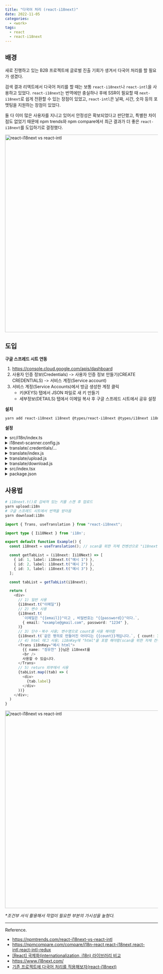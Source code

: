 ```yaml
---
title: "다국어 처리 (react-i18next)"
date: 2022-11-05
categories:
  - <work>
tags:
  - react
  - react-i18next
---
```


## 배경

새로 진행하고 있는 B2B 프로젝트에 글로벌 진출 기회가 생겨서 다국어 처리를 할 필요가 생겼다.

검색 결과 리액트에서 다국어 처리를 할 때는 보통 `react-i18next`나 `react-intl`을 사용하고 있었다. `react-i18next`는 번역에만 충실하나 후에 SSR이 필요할 때 `next-i18next`로 쉽게 전환할 수 있는 장점이 있었고, `react-intl`은 날짜, 시간, 숫자 등의 포멧팅을 지원하는 장점이 있었다.

둘 다 이미 많은 사용자를 지니고 있어서 안정성은 확보되었다고 판단했고, 특별한 차이점도 없었기 때문에 npm trends와 npm compare에서 최근 결과가 더 좋은 `react-i18next`를 도입하기로 결정했다.

<img width="650px" alt="react-i18next vs react-intl" src="/assets/work/2-1.png"/>

## 도입

**구글 스프레드 시트 연동**

1. https://console.cloud.google.com/apis/dashboard
2. 사용자 인증 정보(Credentials) -> 사용자 인증 정보 만들기(CREATE CREDENTIALS) -> 서비스 계정(Service account)
3. 서비스 계정(Service Accounts)에서 방금 생성한 계정 클릭
   - 키(KEYS) 탭에서 JSON 파일로 새 키 만들기
   - 세부정보(DETAILS) 탭에서 이메일 복사 후 구글 스프레드 시트에서 공유 설정

**설치**

```bash
yarn add react-i18next i18next @types/react-i18next @types/i18next i18next-scanner google-spreadsheet
```

**설정**

<details>
<summary>src/i18n/index.ts</summary>
<div markdown="1">

```ts
import i18n from "i18next";
import { initReactI18next } from "react-i18next";

import enUS from "./locales/en-US/translation.json";
import esES from "./locales/es-ES/translation.json";
import jaJP from "./locales/ja-JP/translation.json";
import koKR from "./locales/ko-KR/translation.json";
import viVN from "./locales/vi-VN/translation.json";

//TODO: 언어 추가 시 폴더 및 파일 추가 후 작성 필요
const resources = {
  ko: { translation: koKR },
  en: { translation: enUS },
  ja: { translation: jaJP },
  vi: { translation: viVN },
  es: { translation: esES },
};

const browserLang = window.navigator.language.split("-")[0];

const userLanguage = localStorage.getItem("i18nLng") ?? browserLang;

// eslint-disable-next-line import/no-named-as-default-member
i18n.use(initReactI18next).init({
  resources,
  lng: userLanguage || "ko",
  fallbackLng: "ko",
  debug: false,
  defaultNS: "translation",
  ns: "translation",
  keySeparator: false,
  interpolation: {
    escapeValue: false,
    alwaysFormat: true,
    format(value, format, lng) {
      if (format === "uppercase") return value.toUpperCase();
      if (typeof value === "number") return value.toLocaleString(lng);
      return value;
    },
  },
  react: {
    defaultTransParent: "div",
    transEmptyNodeValue: "",
    transSupportBasicHtmlNodes: true,
    transKeepBasicHtmlNodesFor: [
      "br",
      "strong",
      "i",
      "button",
      "a",
      "span",
      "div",
      "input",
    ],
    transWrapTextNodes: "",
  },
  nsSeparator: "=>", // default: ":"
});

export default i18n;

export interface Ii18Next {
  // eslint-disable-next-line @typescript-eslint/ban-types
  t: (str: string, option?: Object) => string;
}

export const i18nextScanKey = (key: string): string => key;
```

</div>
</details>

<details>
<summary>i18next-scanner.config.js</summary>
<div markdown="1">

```js
/* eslint-disable import/order */
/* eslint-disable no-undef */
/* eslint-disable @typescript-eslint/no-var-requires */
const fs = require("fs");
const path = require("path");
const typescript = require("typescript");

const COMMON_EXTENSIONS = "/**/*.{js,jsx,ts,tsx,vue,html}";

module.exports = {
  input: [`./src/${COMMON_EXTENSIONS}`],
  options: {
    debug: false,
    removeUnusedKeys: false,
    defaultLng: "ko-KR",
    //TODO-i18next: 언어 추가 시 작성 필요
    lngs: ["ko-KR", "ko-KR", "en-US", "ja-JP", "vi-VN", "es-ES"],
    func: {
      list: ["i18next.t", "i18n.t", "$i18n.t", "$i18next.t", "i18nextScanKey"],
      extensions: [".js", ".jsx"],
    },
    trans: {
      component: "Trans",
      i18nKey: "i18nKey",
      defaultsKey: "defaults",
      extensions: [".js", ".jsx"],
      fallbackKey: function (ns, value) {
        return value;
      },
      acorn: {
        ecmaVersion: 10,
        sourceType: "module",
      },
    },
    resource: {
      loadPath: path.join(__dirname, "/src/i18n/locales/{{lng}}/{{ns}}.json"),
      savePath: path.join(__dirname, "/src/i18n/locales/{{lng}}/{{ns}}.json"),
    },
    defaultValue(lng, ns, key) {
      const keyAsDefaultValue = ["ko-KR"];
      if (keyAsDefaultValue.includes(lng)) {
        const separator = "html";
        const value = key.includes(separator) ? "" : key;
        return value;
      }
      return "[Fill in]";
    },
    keySeparator: false,
    nsSeparator: false,
    prefix: "{{",
    suffix: "}}",
  },
  transform: (function typescriptTransform(
    options = {
      tsOptions: {
        target: "es2018",
      },
      extensions: [".ts", ".tsx"],
    }
  ) {
    return function transform(file, enc, done) {
      const { base, ext } = path.parse(file.path);

      if (
        options.extensions.includes(ext) &&
        !base.endsWith(".d.ts") &&
        base.indexOf("reportWebVitals.ts") === -1
      ) {
        const content = fs.readFileSync(file.path, enc);

        const { outputText } = typescript.transpileModule(content, {
          compilerOptions: options.tsOptions,
          fileName: path.basename(file.path),
        });

        this.parser.parseTransFromString(outputText);
        this.parser.parseFuncFromString(outputText);
      }

      done();
    };
  })({
    extensions: [".tsx", ".ts"],
    tsOptions: {
      target: "es5",
      module: "esnext",
    },
  }),
};
```

</div>
</details>

<details>
<summary>translate/.credentials/...</summary>
<div markdown="1">

- .gitignore에 translate/.credentials 추가
- 서비스 계정에서 받은 JSON 키 파일을 `translate/.credentials`에 저장
- `translate/.credentials/index.js`
  ```js
  module.exports = {
    CREDS: "서비스 계정에서 받은 JSON 키 파일 이름",
    // 구글 스프레드 시트 주소에 나와 있음
    SHEET_DOC_ID: "...",
    SHEET_ID: "...",
  };
  ```

</div>
</details>

<details>
<summary>translate/index.js</summary>
<div markdown="1">

```js
/* eslint-disable import/order */
/* eslint-disable no-undef */
/* eslint-disable @typescript-eslint/no-var-requires */
const { GoogleSpreadsheet } = require("google-spreadsheet");

const ENV = require("./.credentials/index.js");
const creds = require("./.credentials/" + ENV.CREDS);
const i18nextConfig = require("../i18next-scanner.config");

const spreadsheetDocId = ENV.SHEET_DOC_ID;
const ns = "translation";
const lngs = i18nextConfig.options.lngs;
const loadPath = i18nextConfig.options.resource.loadPath;
const localesPath = loadPath.replace("/{{lng}}/{{ns}}.json", "");
const rePluralPostfix = new RegExp(/_plural|_[\d]/g);
const sheetId = ENV.SHEET_ID;
const NOT_AVAILABLE_CELL = "_N/A";
//TODO-i18next: 언어 추가 시 작성 필요
const columnKeyToHeader = {
  key: "key",
  "ko-KR": "ko-KR",
  "en-US": "en-US",
  "ja-JP": "ja-JP",
  "vi-VN": "vi-VN",
  "es-ES": "es-ES",
};

async function loadSpreadsheet() {
  // eslint-disable-next-line no-console
  console.info(
    "\u001B[32m",
    "=====================================================================================================================\n",
    "# i18next auto-sync using Spreadsheet\n\n",
    "  * Download translation resources from Spreadsheet and make /src/i18n/locales/{{lng}}/{{ns}}.json\n",
    "  * Upload translation resources to Spreadsheet.\n\n",
    `The Spreadsheet for translation is here (\u001B[34mhttps://docs.google.com/spreadsheets/d/${spreadsheetDocId}/#gid=${sheetId}\u001B[0m)\n`,
    "=====================================================================================================================",
    "\u001B[0m"
  );

  const doc = new GoogleSpreadsheet(spreadsheetDocId);

  await doc.useServiceAccountAuth(creds);

  await doc.loadInfo();

  return doc;
}

function getPureKey(key = "") {
  return key.replace(rePluralPostfix, "");
}

module.exports = {
  localesPath,
  loadSpreadsheet,
  getPureKey,
  ns,
  lngs,
  sheetId,
  columnKeyToHeader,
  NOT_AVAILABLE_CELL,
};
```

</div>
</details>

<details>
<summary>translate/upload.js</summary>
<div markdown="1">

```js
/* eslint-disable no-undef */
/* eslint-disable @typescript-eslint/no-var-requires */
const fs = require("fs");

const {
  loadSpreadsheet,
  localesPath,
  getPureKey,
  ns,
  lngs,
  sheetId,
  columnKeyToHeader,
  NOT_AVAILABLE_CELL,
} = require("./index");

//TODO-i18next: 언어 추가 시 작성 필요
const headerValues = ["key", "ko-KR", "en-US", "ja-JP", "vi-VN", "es-ES"];

async function addNewSheet(doc, title, sheetId) {
  const sheet = await doc.addSheet({
    sheetId,
    title,
    headerValues,
  });

  return sheet;
}

async function updateTranslationsFromKeyMapToSheet(doc, keyMap) {
  const title = "시트 제목";
  let sheet = doc.sheetsById[sheetId];
  if (!sheet) {
    sheet = await addNewSheet(doc, title, sheetId);
  }

  const rows = await sheet.getRows();

  const exsitKeys = {};
  const addedRows = [];
  rows.forEach((row) => {
    const key = row[columnKeyToHeader.key];
    if (keyMap[key]) {
      exsitKeys[key] = true;
    }
  });

  for (const [key, translations] of Object.entries(keyMap)) {
    if (!exsitKeys[key]) {
      const row = {
        [columnKeyToHeader.key]: key,
        ...Object.keys(translations).reduce((result, lng) => {
          const header = columnKeyToHeader[lng];
          result[header] = translations[lng];

          return result;
        }, {}),
      };

      addedRows.push(row);
    }
  }

  await sheet.addRows(addedRows);
}

function toJson(keyMap) {
  const json = {};

  Object.entries(keyMap).forEach(([, keysByPlural]) => {
    for (const [keyWithPostfix, translations] of Object.entries(keysByPlural)) {
      json[keyWithPostfix] = {
        ...translations,
      };
    }
  });

  return json;
}

function gatherKeyMap(keyMap, lng, json) {
  for (const [keyWithPostfix, translated] of Object.entries(json)) {
    const key = getPureKey(keyWithPostfix);

    if (!keyMap[key]) {
      keyMap[key] = {};
    }

    const keyMapWithLng = keyMap[key];
    if (!keyMapWithLng[keyWithPostfix]) {
      keyMapWithLng[keyWithPostfix] = lngs.reduce((initObj, lng) => {
        initObj[lng] = NOT_AVAILABLE_CELL;

        return initObj;
      }, {});
    }

    keyMapWithLng[keyWithPostfix][lng] = translated;
  }
}

async function updateSheetFromJson() {
  const doc = await loadSpreadsheet();

  fs.readdir(localesPath, (error, lngs) => {
    if (error) {
      throw error;
    }

    const keyMap = {};

    lngs.forEach((lng) => {
      const localeJsonFilePath = `${localesPath}/${lng}/${ns}.json`;

      // eslint-disable-next-line no-sync
      const json = fs.readFileSync(localeJsonFilePath, "utf8");

      gatherKeyMap(keyMap, lng, JSON.parse(json));
    });

    updateTranslationsFromKeyMapToSheet(doc, toJson(keyMap));
  });
}

updateSheetFromJson();
```

</div>
</details>

<details>
<summary>translate/download.js</summary>
<div markdown="1">

```js
/* eslint-disable no-undef */
/* eslint-disable @typescript-eslint/no-var-requires */
const fs = require("fs");

const mkdirp = require("mkdirp");

const {
  loadSpreadsheet,
  localesPath,
  ns,
  lngs,
  sheetId,
  columnKeyToHeader,
  NOT_AVAILABLE_CELL,
} = require("./index");

/**
 * fetch translations from google spread sheet and transform to json
 * @param {GoogleSpreadsheet} doc GoogleSpreadsheet document
 * @returns [object] translation map
 * {
 *   "ko-KR": {
 *     "key": "value"
 *   },
 *   "en-US": {
 *     "key": "value"
 *   },
 * }
 */
async function fetchTranslationsFromSheetToJson(doc) {
  const sheet = doc.sheetsById[sheetId];
  if (!sheet) {
    return {};
  }

  const lngsMap = {};
  const rows = await sheet.getRows();

  rows.forEach((row) => {
    const key = row[columnKeyToHeader.key];
    lngs.forEach((lng) => {
      const translation = row[columnKeyToHeader[lng]];
      if (translation === NOT_AVAILABLE_CELL) {
        return;
      }

      if (!lngsMap[lng]) {
        lngsMap[lng] = {};
      }

      lngsMap[lng][key] = translation || "";
    });
  });

  return lngsMap;
}

function checkAndMakeLocaleDir(dirPath, subDirs) {
  return new Promise((resolve) => {
    subDirs.forEach((subDir, index) => {
      mkdirp(`${dirPath}/${subDir}`, (err) => {
        if (err) {
          throw err;
        }

        if (index === subDirs.length - 1) {
          resolve();
        }
      });
    });
  });
}

async function updateJsonFromSheet() {
  await checkAndMakeLocaleDir(localesPath, lngs);

  const doc = await loadSpreadsheet();
  const lngsMap = await fetchTranslationsFromSheetToJson(doc);

  fs.readdir(localesPath, (error, lngs) => {
    if (error) {
      throw error;
    }

    lngs.forEach((lng) => {
      const localeJsonFilePath = `${localesPath}/${lng}/${ns}.json`;

      const jsonString = JSON.stringify(lngsMap[lng], null, 2);

      fs.writeFile(localeJsonFilePath, jsonString, "utf8", (err) => {
        if (err) {
          throw err;
        }
      });
    });
  });
}

updateJsonFromSheet();
```

</div>
</details>

<details>
<summary>src/index.tsx</summary>
<div markdown="1">

```tsx
import "i18n";
...
```

</div>
</details>

<details>
<summary>package.json</summary>
<div markdown="1">

```json
"scripts": {
    ...,
    "scan:i18n": "i18next-scanner --config i18next-scanner.config.js",
    "upload:i18n": "yarn run scan:i18n && node translate/upload.js",
    "download:i18n": "node translate/download.js"
  },
```

</div>
</details>

## 사용법

```bash
# i18next.t()로 감싸져 있는 키를 스캔 후 업로드
yarn upload:i18n
# 구글 스프레드 시트에서 번역을 받아옴
yarn download:i18n
```

```ts
import { Trans, useTranslation } from "react-i18next";

import type { Ii18Next } from 'i18n';

export default function Example() {
  const i18next = useTranslation(); // scan을 위한 자체 컨벤션으로 "i18next" 사용

  const getTabList = (i18next: Ii18Next) => [
    { id: 1, label: i18next.t("예시 1") },
    { id: 2, label: i18next.t("예시 2") },
    { id: 3, label: i18next.t("예시 3") },
  ];

  const tabList = getTabList(i18next);

  return (
    <div>
      // 1) 일반 사용
      {i18next.t("이메일")}
      // 2) 변수 사용
      {i18next.t(
        `이메일은 "{{email}}"이고 , 비밀번호는 "{{password}}"이다.`,
        { email: "example@gmail.com", password: "1234" },
      )}
      // 3) 단수・복수 사용; 변수명으로 count를 사용 해야함
      {i18next.t(`같은 명의로 만들어진 아이디는 {{count}}개입니다.`, { count: 3 })}
      // 4) html 태그 사용; i18nKey에 "html"을 포함 해야함(scan을 위한 자체 컨벤션)
      <Trans i18nKey="예시 html">
        {{ name: "정유찬" }}님은 i18next를
        <br />
        사용할 수 있습니다.
      </Trans>
      // 5) return 외부에서 사용
      {tabList.map((tab) => (
        <div>
          {tab.label}
        </div>
      ))}
    </div>;
  )
}
```

<img width="650px" alt="react-i18next vs react-intl" src="/assets/work/2-2.png"/>

_\*조건부 서식 활용해서 작업이 필요한 부분의 가시성을 높혔다._

---

Reference.

- https://npmtrends.com/react-i18next-vs-react-intl
- https://npmcompare.com/compare/i18n-react,react-i18next,react-intl,react-intl-redux
- [[React] 국제화(internationalization, i18n) 라이브러리 비교](https://myeongjae.kim/blog/2020/04/12/react-internationalization-libraries-comparison)
- https://www.i18next.com/
- [기존 프로젝트에 다국어 처리를 적용해보자(react-i18next)
  ](<https://jangky000.github.io/posts/%EA%B8%B0%EC%A1%B4%ED%94%84%EB%A1%9C%EC%A0%9D%ED%8A%B8%EC%97%90%EB%8B%A4%EA%B5%AD%EC%96%B4%EC%B2%98%EB%A6%AC%EB%A5%BC%EC%A0%81%EC%9A%A9%ED%95%B4%EB%B3%B4%EC%9E%90(react-i18next)>)
